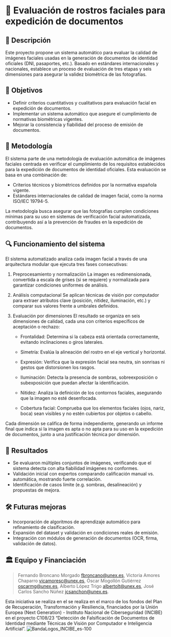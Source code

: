 # 📄 Evaluación de rostros faciales para expedición de documentos
## 🎯 Descripción
Este proyecto propone un sistema automático para evaluar la calidad de imágenes faciales usadas en la generación de documentos de identidad oficiales (DNI, pasaportes, etc.). Basado en estándares internacionales y nacionales, establece un proceso de evaluación de tres etapas y seis dimensiones para asegurar la validez biométrica de las fotografías.

## 🚀 Objetivos
- Definir criterios cuantitativos y cualitativos para evaluación facial en expedición de documentos.
- Implementar un sistema automático que asegure el cumplimiento de normativas biométricas vigentes.
- Mejorar la consistencia y fiabilidad del proceso de emisión de documentos.

## 📘 Metodología
El sistema parte de una metodología de evaluación automática de imágenes faciales centrada en verificar el cumplimiento de los requisitos establecidos para la expedición de documentos de identidad oficiales. Esta evaluación se basa en una combinación de:

- Criterios técnicos y biométricos definidos por la normativa española vigente.
- Estándares internacionales de calidad de imagen facial, como la norma ISO/IEC 19794-5.

La metodología busca asegurar que las fotografías cumplen condiciones mínimas para su uso en sistemas de verificación facial automatizada, contribuyendo así a la prevención de fraudes en la expedición de documentos.

## 🔍 Funcionamiento del sistema
El sistema automatizado analiza cada imagen facial a través de una arquitectura modular que ejecuta tres fases consecutivas:

1. Preprocesamiento y normalización
La imagen es redimensionada, convertida a escala de grises (si se requiere) y normalizada para garantizar condiciones uniformes de análisis.

2. Análisis computacional
Se aplican técnicas de visión por computador para extraer atributos clave (posición, nitidez, iluminación, etc.) y comparar sus valores frente a umbrales definidos.

3. Evaluación por dimensiones
El resultado se organiza en seis dimensiones de calidad, cada una con criterios específicos de aceptación o rechazo:

    - Frontalidad: Determina si la cabeza está orientada correctamente, evitando inclinaciones o giros laterales.
    
    - Simetría: Evalúa la alineación del rostro en el eje vertical y horizontal.
    
    - Expresión: Verifica que la expresión facial sea neutra, sin sonrisas ni gestos que distorsionen los rasgos.
    
    - Iluminación: Detecta la presencia de sombras, sobreexposición o subexposición que puedan afectar la identificación.
    
    - Nitidez: Analiza la definición de los contornos faciales, asegurando que la imagen no esté desenfocada.
    
    - Cobertura facial: Comprueba que los elementos faciales (ojos, nariz, boca) sean visibles y no estén cubiertos por objetos o cabello.

Cada dimensión se califica de forma independiente, generando un informe final que indica si la imagen es apta o no apta para su uso en la expedición de documentos, junto a una justificación técnica por dimensión.

## 🧪 Resultados
- Se evaluaron múltiples conjuntos de imágenes, verificando que el sistema detecta con alta fiabilidad imágenes no conformes.
- Validación inicial con expertos comparando calificación manual vs. automática, mostrando fuerte correlación.
- Identificación de casos límite (e.g. sombras, desalineación) y propuestas de mejora.


## 🛠 Futuras mejoras
- Incorporación de algoritmos de aprendizaje automático para refinamiento de clasificación.
- Expansión del dataset y validación en condiciones reales de emisión.
- Integración con módulos de generación de documentos (OCR, firma, validación de datos).

## 🏛 Equipo y Financiación
> Fernando Broncano Morgado [fbroncano@unex.es](mailto:fbroncano@unex.es), Victoria Amores Chaparro [vicamoresc@unex.es](mailto:vicamoresc@unex.es), Óscar Mogollón Gutiérrez [oscarmg@unex.es](mailto:oscarmg@unex.es), Alberto López Trigo [albertolt@unex.es](mailto:albertolt@unex.es), José Carlos Sancho Núñez [jcsanchon@unex.es](mailto:jcsanchon@unex.es).

Esta iniciativa se realiza en el se realiza en el marco de los fondos del Plan de Recuperación, Transformación y Resiliencia, financiados por la Unión Europea (Next Generation) - Instituto Nacional de Ciberseguridad (INCIBE) en el proyecto C108/23 “Detección de Falsificación de Documentos de Identidad mediante Técnicas de Visión por Computador e Inteligencia Artificial”.
![BandaLogos_INCIBE_es-100](https://github.com/user-attachments/assets/a2290f37-69d9-4caf-bee1-2b29c47bac97)

